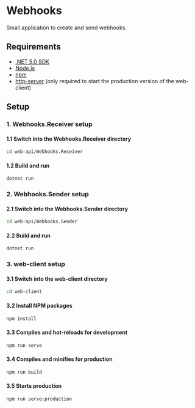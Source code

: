 # Webhooks

Small application to create and send webhooks.

## Requirements

- [.NET 5.0 SDK][1]
- [Node.js][2]
- [npm][3]
- [http-server][4] (only required to start the production version of the web-client)

## Setup

### 1. Webhooks.Receiver setup

#### 1.1 Switch into the Webhooks.Receiver directory

```sh
cd web-api/Webhooks.Receiver
```

#### 1.2 Build and run

```sh
dotnet run
```

### 2. Webhooks.Sender setup

#### 2.1 Switch into the Webhooks.Sender directory

```sh
cd web-api/Webhooks.Sender
```

#### 2.2 Build and run

```sh
dotnet run
```

### 3. web-client setup

#### 3.1 Switch into the web-client directory

```sh
cd web-client
```

#### 3.2 Install NPM packages

```sh
npm install
```

#### 3.3 Compiles and hot-reloads for development

```sh
npm run serve
```

#### 3.4 Compiles and minifies for production

```sh
npm run build
```

#### 3.5 Starts production

```sh
npm run serve:production
```

<!-- MARKDOWN LINKS -->

[1]: https://dotnet.microsoft.com/en-us/download/dotnet/5.0
[2]: https://nodejs.org/en/download/current/
[3]: https://nodejs.org/en/download/current/
[4]: https://www.npmjs.com/package/http-server

